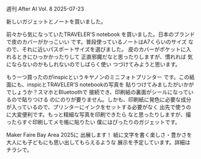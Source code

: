 週刊 After AI Vol. 8
2025-07-23

新しいガジェットとノートを買いました。

前々から気になっていたTRAVELER'S notebook
を買いました。日本のブランドで皮のカバーがかっこいい
です。普段使っているノートはA7くらいのサイズ
なので、それに近いパスポートサイズを選びました。
皮のカバーがポケットに入れるときにひっかかったりして
正直邪魔だなと思ったりしますが、慣れれば
気にならないのかもしれないのでしばらく使い
つづけてみようと思います。

もう一つ買ったのがinspicというキヤノンのミニフォトプリンター
です。この紙面にも、inspicとTRAVELER'S notebookの写真を
貼りつけてみましたがいかがでしょうか？スマホとBluetoothで
接続でき、印刷紙の裏面がシールになっているので貼りつける
のにのりが要りません。しかも、印刷紙に発色に必要な成分
が入っているので、プリンターにインクをセットする必要がなく
出先で使うのに大変便利です。もっと精細な写真を印刷できたら
なと思ったりしますが、撮ったらすぐ印刷してメモ帳に貼りたい
僕にはぴったりのガジェットです。

Maker Faire Bay Area 2025に
出展します！
紙に文字を書く楽しさ・豊かさを
大人にも子どもにも思い出してもらえるような
展示を予定しています。詳細はチラシで。